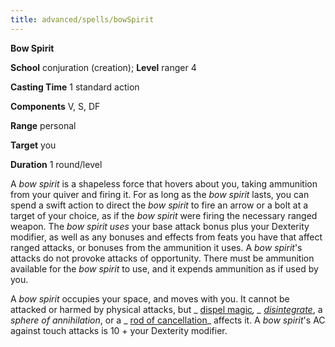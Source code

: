 ```yaml
---
title: advanced/spells/bowSpirit
---
```

 **Bow Spirit**

**School** conjuration (creation); **Level** ranger 4

**Casting Time** 1 standard action

**Components** V, S, DF

**Range** personal

**Target** you

**Duration** 1 round/level

A _bow spirit_ is a shapeless force that hovers about you, taking ammunition from your quiver and firing it. For as long as the _bow spirit_ lasts, you can spend a swift action to direct the _bow spirit_ to fire an arrow or a bolt at a target of your choice, as if the _bow spirit_ were firing the necessary ranged weapon. The _bow spirit uses_ your base attack bonus plus your Dexterity modifier, as well as any bonuses and effects from feats you have that affect ranged attacks, or bonuses from the ammunition it uses. A _bow spirit_'s attacks do not provoke attacks of opportunity. There must be ammunition available for the _bow spirit_ to use, and it expends ammunition as if used by you.

A _bow spirit_ occupies your space, and moves with you. It cannot be attacked or harmed by physical attacks, but _ [dispel magic](../../spells/dispelMagic#_dispel-magic)_, _ [disintegrate](../../spells/disintegrate#_disintegrate)_, a _sphere of annihilation_, or a _ [rod of cancellation](../../magicItems/rods#_rod-of-cancellation)_ affects it. A _bow spirit_'s AC against touch attacks is 10 + your Dexterity modifier.

